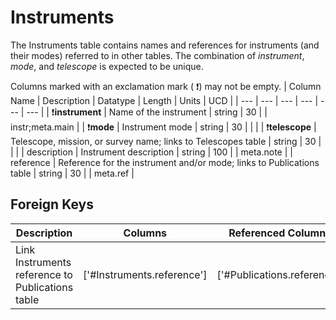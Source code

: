 # Instruments
The Instruments table contains names and references for instruments (and their modes) referred to in other tables. The combination of *instrument*, *mode*, and *telescope* is expected to be unique.


Columns marked with an exclamation mark ( :exclamation:) may not be empty.
| Column Name | Description | Datatype | Length | Units  | UCD |
| --- | --- | --- | --- | --- | --- |
| :exclamation:**instrument** | Name of the instrument | string | 30 |  | instr;meta.main  |
| :exclamation:**mode** | Instrument mode | string | 30 |  |   |
| :exclamation:**telescope** | Telescope, mission, or survey name; links to Telescopes table | string | 30 |  |   |
| description | Instrument description | string | 100 |  | meta.note  |
| reference | Reference for the instrument and/or mode; links to Publications table | string | 30 |  | meta.ref  |

## Foreign Keys
| Description | Columns | Referenced Columns |
| --- | --- | --- |
| Link Instruments reference to Publications table | ['#Instruments.reference'] | ['#Publications.reference'] |
